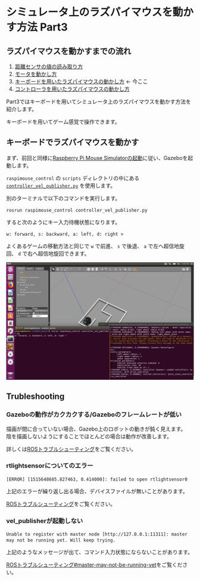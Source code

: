 # シミュレータ上のラズパイマウスを動かす方法 Part3

## ラズパイマウスを動かすまでの流れ

1. [距離センサの値の読み取り方](how_to_control_raspimouse_on_sim_1.md)
2. [モータを動かし方](how_to_control_raspimouse_on_sim_2.md)
3. [キーボードを用いたラズパイマウスの動かし方](how_to_control_raspimouse_on_sim_3.md) ← 今ここ
4. [コントローラを用いたラズパイマウスの動かし方](how_to_control_raspimouse_on_sim_4.md)

Part3ではキーボードを用いてシミュレータ上のラズパイマウスを動かす方法を紹介します。

キーボードを用いてゲーム感覚で操作できます。

## キーボードでラズパイマウスを動かす

まず、前回と同様に[Raspberry Pi Mouse Simulatorの起動](https://github.com/yukixx6/raspimouse_sim_tutorial/tree/7041ca2f8b06749c8dcadd9ac1d69bc4e7277dc4/docs/source/how_to_use_raspimouse_sim/README.md)に従い、Gazeboを起動します。

`raspimouse_control` の `scripts` ディレクトリの中にある [`controller_vel_publisher.py`](https://github.com/rt-net/raspimouse_sim/blob/kinetic-devel/raspimouse_control/scripts/controller_vel_publisher.py) を使用します。

別のターミナルで以下のコマンドを実行します。

```text
rosrun raspimouse_control controller_vel_publisher.py
```

すると次のようにキー入力待機状態になります。

```text
w: forward, s: backward, a: left, d: right >
```

よくあるゲームの移動方法と同じで `w` で前進、 `s` で後退、 `a` で左へ超信地旋回、 `d` で右へ超信地旋回できます。

![](../.gitbook/assets/telop-keyboard.png)

## Trubleshooting

### Gazeboの動作がカクカクする/Gazeboのフレームレートが低い

描画が間に合っていない場合、Gazebo上のロボットの動きが鈍く見えます。  
陰を描画しないようにすることでほとんどの場合は動作が改善します。

詳しくは[ROSトラブルシューティング](https://github.com/yukixx6/raspimouse_sim_tutorial/tree/7041ca2f8b06749c8dcadd9ac1d69bc4e7277dc4/docs/source/troubleshooting.md)をご覧ください。

### rtlightsensorについてのエラー

```text
[ERROR] [1515648685.827463, 0.414000]: failed to open rtlightsensor0
```

上記のエラーが繰り返し出る場合、デバイスファイルが無いことがあります。

[ROSトラブルシューティング](https://github.com/yukixx6/raspimouse_sim_tutorial/tree/7041ca2f8b06749c8dcadd9ac1d69bc4e7277dc4/docs/source/troubleshooting.md)をご覧ください。

### vel\_publisherが起動しない

```text
Unable to register with master node [http://127.0.0.1:11311]: master may not be running yet. Will keep trying.
```

上記のようなメッセージが出て、コマンド入力状態にならないことがあります。

[ROSトラブルシューティング\#master-may-not-be-running-yet](https://github.com/yukixx6/raspimouse_sim_tutorial/tree/7041ca2f8b06749c8dcadd9ac1d69bc4e7277dc4/docs/source/trubleshooting-ros/README.md#master-may-not-be-running-yet)をご覧ください。

